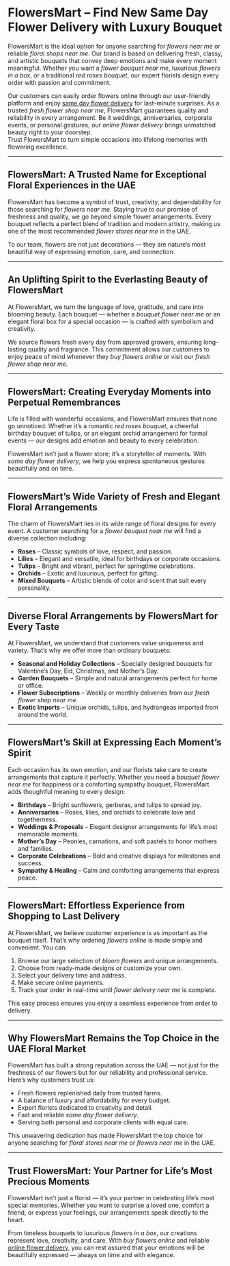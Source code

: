 # FlowersMart – Find New Same Day Flower Delivery with Luxury Bouquet

FlowersMart is the ideal option for anyone searching for *flowers near me* or reliable *floral shops near me*. Our brand is based on delivering fresh, classy, and artistic bouquets that convey deep emotions and make every moment meaningful. Whether you want a *flower bouquet near me*, luxurious *flowers in a box*, or a traditional *red roses bouquet*, our expert florists design every order with passion and commitment.

Our customers can easily order flowers online through our user-friendly platform and enjoy [same day flower delivery](https://flowersmart.ae/) for last-minute surprises. As a trusted *fresh flower shop near me*, FlowersMart guarantees quality and reliability in every arrangement. Be it weddings, anniversaries, corporate events, or personal gestures, our *online flower delivery* brings unmatched beauty right to your doorstep.  
Trust FlowersMart to turn simple occasions into lifelong memories with flowering excellence.

---

## FlowersMart: A Trusted Name for Exceptional Floral Experiences in the UAE

FlowersMart has become a symbol of trust, creativity, and dependability for those searching for *flowers near me*. Staying true to our promise of freshness and quality, we go beyond simple flower arrangements. Every bouquet reflects a perfect blend of tradition and modern artistry, making us one of the most recommended *flower stores near me* in the UAE.  

To our team, flowers are not just decorations — they are nature’s most beautiful way of expressing emotion, care, and connection.

---

## An Uplifting Spirit to the Everlasting Beauty of FlowersMart

At FlowersMart, we turn the language of love, gratitude, and care into blooming beauty. Each bouquet — whether a *bouquet flower near me* or an elegant floral box for a special occasion — is crafted with symbolism and creativity.  

We source flowers fresh every day from approved growers, ensuring long-lasting quality and fragrance. This commitment allows our customers to enjoy peace of mind whenever they *buy flowers online* or visit our *fresh flower shop near me*.

---

## FlowersMart: Creating Everyday Moments into Perpetual Remembrances

Life is filled with wonderful occasions, and FlowersMart ensures that none go unnoticed. Whether it’s a romantic *red roses bouquet*, a cheerful birthday bouquet of tulips, or an elegant orchid arrangement for formal events — our designs add emotion and beauty to every celebration.  

FlowersMart isn’t just a flower store; it’s a storyteller of moments. With *same day flower delivery*, we help you express spontaneous gestures beautifully and on time.

---

## FlowersMart’s Wide Variety of Fresh and Elegant Floral Arrangements

The charm of FlowersMart lies in its wide range of floral designs for every event. A customer searching for a *flower bouquet near me* will find a diverse collection including:

- **Roses** – Classic symbols of love, respect, and passion.  
- **Lilies** – Elegant and versatile, ideal for birthdays or corporate occasions.  
- **Tulips** – Bright and vibrant, perfect for springtime celebrations.  
- **Orchids** – Exotic and luxurious, perfect for gifting.  
- **Mixed Bouquets** – Artistic blends of color and scent that suit every personality.

---

## Diverse Floral Arrangements by FlowersMart for Every Taste

At FlowersMart, we understand that customers value uniqueness and variety. That’s why we offer more than ordinary bouquets:

- **Seasonal and Holiday Collections** – Specially designed bouquets for Valentine’s Day, Eid, Christmas, and Mother’s Day.  
- **Garden Bouquets** – Simple and natural arrangements perfect for home or office.  
- **Flower Subscriptions** – Weekly or monthly deliveries from our *fresh flower shop near me*.  
- **Exotic Imports** – Unique orchids, tulips, and hydrangeas imported from around the world.  

---

## FlowersMart’s Skill at Expressing Each Moment’s Spirit

Each occasion has its own emotion, and our florists take care to create arrangements that capture it perfectly. Whether you need a *bouquet flower near me* for happiness or a comforting sympathy bouquet, FlowersMart adds thoughtful meaning to every design:

- **Birthdays** – Bright sunflowers, gerberas, and tulips to spread joy.  
- **Anniversaries** – Roses, lilies, and orchids to celebrate love and togetherness.  
- **Weddings & Proposals** – Elegant designer arrangements for life’s most memorable moments.  
- **Mother’s Day** – Peonies, carnations, and soft pastels to honor mothers and families.  
- **Corporate Celebrations** – Bold and creative displays for milestones and success.  
- **Sympathy & Healing** – Calm and comforting arrangements that express peace.  

---

## FlowersMart: Effortless Experience from Shopping to Last Delivery

At FlowersMart, we believe customer experience is as important as the bouquet itself. That’s why ordering *flowers online* is made simple and convenient. You can:

1. Browse our large selection of *bloom flowers* and unique arrangements.  
2. Choose from ready-made designs or customize your own.  
3. Select your delivery time and address.  
4. Make secure online payments.  
5. Track your order in real-time until *flower delivery near me* is complete.  

This easy process ensures you enjoy a seamless experience from order to delivery.

---

## Why FlowersMart Remains the Top Choice in the UAE Floral Market

FlowersMart has built a strong reputation across the UAE — not just for the freshness of our flowers but for our reliability and professional service. Here’s why customers trust us:

- Fresh flowers replenished daily from trusted farms.  
- A balance of luxury and affordability for every budget.  
- Expert florists dedicated to creativity and detail.  
- Fast and reliable *same day flower delivery*.  
- Serving both personal and corporate clients with equal care.  

This unwavering dedication has made FlowersMart the top choice for anyone searching for *floral stores near me* or *flowers near me* in the UAE.

---

## Trust FlowersMart: Your Partner for Life’s Most Precious Moments

FlowersMart isn’t just a florist — it’s your partner in celebrating life’s most special memories. Whether you want to surprise a loved one, comfort a friend, or express your feelings, our arrangements speak directly to the heart.  

From timeless bouquets to luxurious *flowers in a box*, our creations represent love, creativity, and care. With *buy flowers online* and reliable [online flower delivery](https://flowersmart.ae/), you can rest assured that your emotions will be beautifully expressed — always on time and with elegance.
